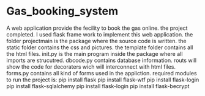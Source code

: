 # Gas_booking_system
A web application provide the fecility to book the gas online.
the project completed.
I used flask frame work to implement this web application.
the folder projectmain is the package where the source code is written.
the static folder contains the css and pictures.
the template folder contains all the html files.
init.py is the main program inside the package where all imports are strucutred.
dbcode.py contains database information.
routs will show the code for decoraters wich will interconnect with html files.
forms.py contains all kind of forms used in the appliction.
required modules to run the project is:
pip install flask
pip install flask-wtf
pip install flask-login
pip install flask-sqlalchemy
pip install flask-login
pip install flask-becrypt
